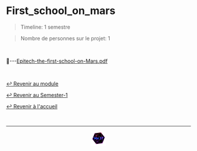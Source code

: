 # First_school_on_mars

> Timeline: 1 semestre

> Nombre de personnes sur le projet: 1

<br>

📂---[Epitech-the-first-school-on-Mars.pdf](https://github.com/Studio-17/Epitech-Subjects/blob/main/Semester-1/B-ENG-100/First_school_on_mars/Epitech-the-first-school-on-Mars.pdf)


<br>

[↩️ Revenir au module](https://github.com/Studio-17/Epitech-Subjects/tree/main/Semester-1/B-ENG-100)

[↩️ Revenir au Semester-1](https://github.com/Studio-17/Epitech-Subjects/tree/main/Semester-1)

[↩️ Revenir à l'accueil](https://github.com/Studio-17/Epitech-Subjects)

<br>

---

<div align="center">

<a href="https://github.com/Studio-17" target="_blank"><img src="../../../assets/voc17.gif" width="40"></a>

</div>